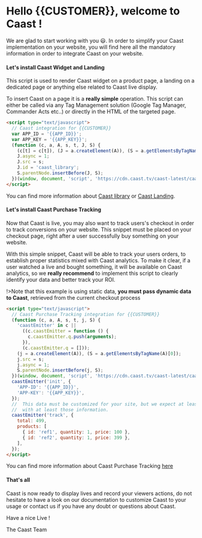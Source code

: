 # Hello {{CUSTOMER}}, welcome to Caast ! <!-- {docsify-ignore-all} -->

We are glad to start working with you 😃. In order to simplify your Caast implementation on your website, you will find here all the mandatory information in order to integrate Caast on your website.

#### Let's install Caast Widget and Landing

This script is used to render Caast widget on a product page, a landing on a dedicated page or anything else related to Caast live display.

To insert Caast on a page it is a **really simple** operation. This script can either be called via any Tag Management solution (Google Tag Manager, Commander Acts etc..) or directly in the HTML of the targeted page.

```html
<script type="text/javascript">
  // Caast integration for {{CUSTOMER}}
  var APP_ID = '{{APP_ID}}';
  var APP_KEY = '{{APP_KEY}}';
  (function (c, a, A, s, t, J, S) {
    (c[t] = c[t]), (J = a.createElement(A)), (S = a.getElementsByTagName(A)[0]);
    J.async = 1;
    J.src = s;
    J.id = 'caast_library';
    S.parentNode.insertBefore(J, S);
  })(window, document, 'script', 'https://cdn.caast.tv/caast-latest/caast.js?APP_ID=' + APP_ID + '&APP_KEY=' + APP_KEY, 'caast');
</script>
```

You can find more information about [Caast library](library/README.md) or [Caast Landing](library/landing.md).

#### Let's install Caast Purchase Tracking

Now that Caast is live, you may also want to track users's checkout in order to track conversions on your website. This snippet must be placed on your checkout page, right after a user successfully buy something on your website.

With this simple snippet, Caast will be able to track your users orders, to establish proper statistics mixed with Caast analytics. To make it clear, if a user watched a live and bought something, it will be available on Caast analytics, so we **really recommend** to implement this script to clearly identify your data and better track your ROI.

!>Note that this example is using static data, **you must pass dynamic data to Caast**, retrieved from the current checkout process

```html
<script type="text/javascript">
  // Caast Purchase Tracking integration for {{CUSTOMER}}
  (function (c, a, A, s, t, j, S) {
    'caastEmitter' in c ||
      ((c.caastEmitter = function () {
        c.caastEmitter.q.push(arguments);
      }),
      (c.caastEmitter.q = []));
    (j = a.createElement(A)), (S = a.getElementsByTagName(A)[0]);
    j.src = s;
    j.async = 1;
    S.parentNode.insertBefore(j, S);
  })(window, document, 'script', 'https://cdn.caast.tv/caast-latest/caastEmitter.js', 'caastEmitter');
  caastEmitter('init', {
    'APP-ID': '{{APP_ID}}',
    'APP-KEY': '{{APP_KEY}}',
  });
  //  This data must be customized for your site, but we expect at least a total and an array of products
  //  with at least those information.
  caastEmitter('track', {
    total: 499,
    products: [
      { id: 'ref1', quantity: 1, price: 100 },
      { id: 'ref2', quantity: 1, price: 399 },
    ],
  });
</script>
```

You can find more information about Caast Purchase Tracking [here](emitter/README.md)

#### That's all

Caast is now ready to display lives and record your viewers actions, do not hesitate to have a look on our documentation to customize Caast to your usage or contact us if you have any doubt or questions about Caast.

Have a nice Live !

The Caast Team
